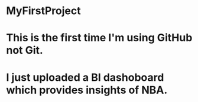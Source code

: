 # MyFirstProject
# This is the first time I'm using GitHub not Git. 
# I just uploaded a BI dashoboard which provides insights of NBA.
